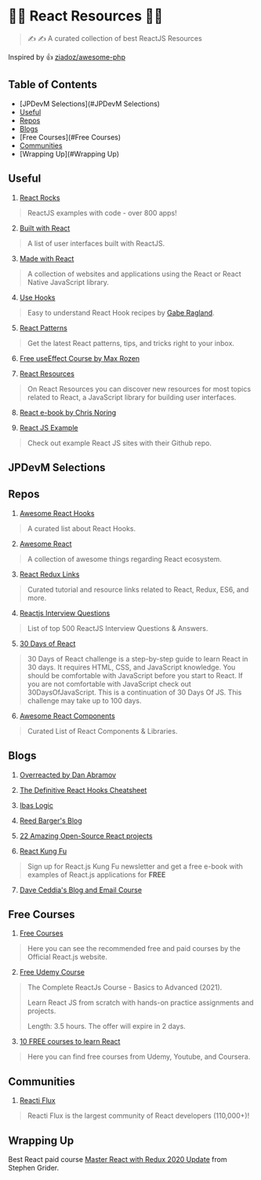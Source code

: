 # :surfing_man: React Resources :surfing_man:

> ✍️ ✍️  A curated collection of best ReactJS Resources

Inspired by 👍 [ziadoz/awesome-php](https://github.com/ziadoz/awesome-php)

## Table of Contents

- [JPDevM Selections](#JPDevM Selections)
- [Useful](#Useful)
- [Repos](#Repos)
- [Blogs](#Blogs)
- [Free Courses](#Free Courses)
- [Communities](#Communities)
- [Wrapping Up](#Wrapping Up)

## Useful

1. [React Rocks](https://react.rocks/)

> ReactJS examples with code - over 800 apps!

2. [Built with React](http://builtwithreact.io/)

> A list of user interfaces built with ReactJS.

3. [Made with React](https://madewithreact.com/)

> A collection of websites and applications using the React or React Native JavaScript library.

4. [Use Hooks](https://usehooks.com/)

> Easy to understand React Hook recipes by [Gabe Ragland](https://twitter.com/gabe_ragland).

5. [React Patterns](https://reactpatterns.com/)

> Get the latest React patterns, tips, and tricks right to your inbox.

6. [Free useEffect Course by Max Rozen](https://maxrozen.com/courses)

7. [React Resources](https://reactresources.com/)

> On React Resources you can discover new resources for most topics  related to React, a JavaScript library for building user interfaces.

8. [React e-book by Chris Noring](https://softchris.github.io/books/react/)

9. [React JS Example](https://reactjsexample.com/)

> Check out example React JS sites with their Github repo.

## JPDevM Selections



## Repos

1. [Awesome React Hooks](https://github.com/glauberfc/awesome-react-hooks#readme)

> A curated list about React Hooks.

2. [Awesome React](https://github.com/enaqx/awesome-react#readme)

> A collection of awesome things regarding React ecosystem.

3. [React Redux Links](https://github.com/markerikson/react-redux-links)

> Curated tutorial and resource links related to React, Redux, ES6, and more.

4. [Reactjs Interview Questions](https://github.com/sudheerj/reactjs-interview-questions)

> List of top 500 ReactJS Interview Questions & Answers.

5. [30 Days of React](https://github.com/Asabeneh/30-Days-Of-React)

> 30 Days of React challenge is a step-by-step guide to learn React in  30 days. It requires HTML, CSS, and JavaScript knowledge. You should be  comfortable with JavaScript before you start to React. If you are not  comfortable with JavaScript check out 30DaysOfJavaScript. This is a  continuation of 30 Days Of JS. This challenge may take up to 100 days.

6. [Awesome React Components](https://github.com/brillout/awesome-react-components)

> Curated List of React Components & Libraries.

## Blogs

1. [Overreacted by Dan Abramov](https://overreacted.io/)

2. [The Definitive React Hooks Cheatsheet](https://antjanus.com/)

3. [Ibas Logic](https://ibaslogic.com/series/)

4. [Reed Barger's Blog](https://reedbarger.com/)

5. [22 Amazing Open-Source React projects](https://medium.mybridge.co/22-amazing-open-source-react-projects-cb8230ec719f#.o5umedb6v)

6. [React Kung Fu](https://reactkungfu.com/)

> Sign up for React.js Kung Fu newsletter and get a free e-book with examples of React.js applications for **FREE**

7. [Dave Ceddia's Blog and Email Course](https://daveceddia.com/)

## Free Courses

1. [Free Courses](https://reactjs.org/community/courses.html)

> Here you can see the recommended free and paid courses by the Official React.js website.

2. [Free Udemy Course](https://www.udemy.com/course/react-js-basics-to-advanced/?couponCode=FREEMAR4)

> The Complete ReactJs Course - Basics to Advanced (2021).
>
> Learn React JS from scratch with hands-on practice assignments and projects. 
>
> Length: 3.5 hours. The offer will expire in 2 days.

3. [10 FREE courses to learn React](https://insta.zaletskyi.com/10-free-courses-to-learn-react/)

> Here you can find free courses from Udemy, Youtube, and Coursera.

## Communities

1. [Reacti Flux](https://discord.com/invite/reactiflux)

> Reacti Flux is the largest community of React developers (110,000+)!

## Wrapping Up

Best React paid course [Master React with Redux 2020 Update](https://www.udemy.com/course/react-redux/) from Stephen Grider. 